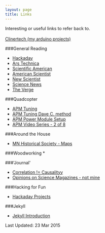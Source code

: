 ```yaml
---
layout: page
title: Links
---
```


Interesting or useful links to refer back to.
<br/>
<br/>
[Clinertech (my arduino projects)](http://eclipse.clinertech.com/arduino/ardu.html)

###General Reading
* [Hackaday](http://hackaday.com/)
* [Ars Technica](http://arstechnica.com/)
* [Scientific American](http://www.scientificamerican.com/)
* [American Scientist](http://www.americanscientist.org/)
* [New Scientist](http://www.newscientist.com/)
* [Science News](https://www.sciencenews.org/)
* [The Verge](http://www.theverge.com/)


###Quadcopter
* [APM Tuning](http://copter.ardupilot.com/wiki/tuning/)
* [APM Tuning Dave C. method](http://diydrones.com/forum/topics/arducopter-tuning-guide)
* [APM Power Module Setup](http://copter.ardupilot.com/wiki/common-measuring-battery-voltage-and-current-consumption-with-apm/)
* [APM Video Series - 2 of 8](https://www.youtube.com/watch?v=TS4OWAcfAQY)


###Around the House
* [MN Historical Society - Maps](http://collections.mnhs.org/maps/)


###Woodworking
*

###'Journal'
* [Correlation != Causalityy](http://www.americanscientist.org/issues/pub/2015/1/what-everyone-should-know-about-statistical-correlation)
* [Opinions on Science Magazines - not mine](http://boards.straightdope.com/sdmb/showthread.php?t=741276)

###Hacking for Fun
* [Hackaday Projects](http://hackaday.io/projects)


###Jekyll
* [Jekyll Introduction](http://jekyllbootstrap.com/usage/jekyll-quick-start.html)


Last Updated: 23 Mar 2015
